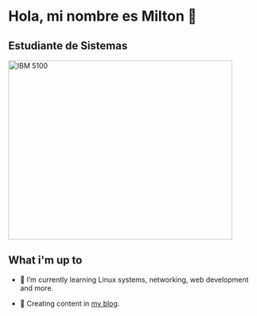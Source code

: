 
# Hola, mi nombre es Milton 👋
## Estudiante de Sistemas
<img src="https://upload.wikimedia.org/wikipedia/commons/a/af/Ibm5100_%282297950254%29.jpg" alt="IBM 5100" width="450" height="360">

<br />

## What i'm up to
- 🔭 I’m currently learning Linux systems, networking, web development and more.
<!-- 🌱 I’m currently working with Web development. -->
- 💬 Creating content in [my blog](https://miltonrodx.com).

<br />
